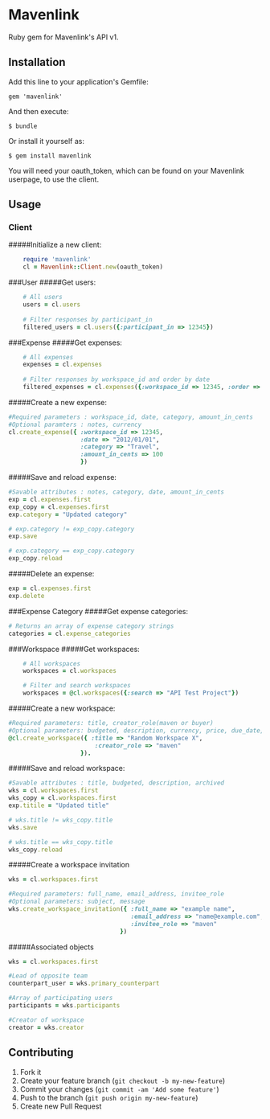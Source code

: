# Mavenlink

Ruby gem for Mavenlink's API v1. 

## Installation

Add this line to your application's Gemfile:

    gem 'mavenlink'

And then execute:

    $ bundle

Or install it yourself as:

    $ gem install mavenlink

You will need your oauth_token, which can be found on your Mavenlink userpage, to use the client.

## Usage

### Client
#####Initialize a new client:

```ruby
    require 'mavenlink'
    cl = Mavenlink::Client.new(oauth_token)
```
###User
#####Get users:
```ruby    
    # All users
    users = cl.users
    
    # Filter responses by participant_in
    filtered_users = cl.users({:participant_in => 12345})
```

###Expense
#####Get expenses:
    
```ruby    
    # All expenses
    expenses = cl.expenses
    
    # Filter responses by workspace_id and order by date
    filtered_expenses = cl.expenses({:workspace_id => 12345, :order => "date:asc" })
```

#####Create a new expense:
```ruby
#Required parameters : workspace_id, date, category, amount_in_cents
#Optional paramters : notes, currency
cl.create_expense({ :workspace_id => 12345,
                    :date => "2012/01/01",
                    :category => "Travel",
                    :amount_in_cents => 100 
                    })
```

#####Save and reload expense:
```ruby
#Savable attributes : notes, category, date, amount_in_cents
exp = cl.expenses.first
exp_copy = cl.expenses.first
exp.category = "Updated category"

# exp.category != exp_copy.category
exp.save

# exp.category == exp_copy.category
exp_copy.reload
```

#####Delete an expense:
```ruby
exp = cl.expenses.first
exp.delete
```

###Expense Category
#####Get expense categories:
```ruby
# Returns an array of expense category strings
categories = cl.expense_categories
```

###Workspace
#####Get workspaces:
```ruby
    # All workspaces
    workspaces = cl.workspaces

    # Filter and search workspaces
    workspaces = @cl.workspaces({:search => "API Test Project"})
```

#####Create a new workspace:
```ruby
#Required parameters: title, creator_role(maven or buyer)
#Optional parameters: budgeted, description, currency, price, due_date, project_tracker_template_id
@cl.create_workspace({ :title => "Random Workspace X",
                        :creator_role => "maven"
                    }).
```

#####Save and reload workspace:
```ruby
#Savable attributes : title, budgeted, description, archived
wks = cl.workspaces.first
wks_copy = cl.workspaces.first
exp.titile = "Updated title"

# wks.title != wks_copy.title
wks.save

# wks.title == wks_copy.title
wks_copy.reload
```

#####Create a workspace invitation
```ruby
wks = cl.workspaces.first

#Required parameters: full_name, email_address, invitee_role
#Optional parameters: subject, message
wks.create_workspace_invitation({ :full_name => "example name",
                                  :email_address => "name@example.com",
                                  :invitee_role => "maven"
                               })
```

#####Associated objects
```ruby
wks = cl.workspaces.first

#Lead of opposite team
counterpart_user = wks.primary_counterpart

#Array of participating users
participants = wks.participants

#Creator of workspace
creator = wks.creator
```

## Contributing

1. Fork it
2. Create your feature branch (`git checkout -b my-new-feature`)
3. Commit your changes (`git commit -am 'Add some feature'`)
4. Push to the branch (`git push origin my-new-feature`)
5. Create new Pull Request
